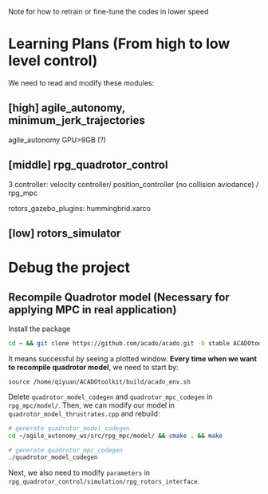 Note for how to retrain or fine-tune the codes in lower speed 

# Learning Plans (From high to low level control)
We need to read and modify these modules:
## [high] agile_autonomy, minimum_jerk_trajectories
agile_autonomy GPU>9GB (?)

## [middle] rpg_quadrotor_control

3 controller: velocity controller/ position_controller (no collision aviodance) / rpg_mpc 

rotors_gazebo_plugins: hummingbrid.xarco

## [low] rotors_simulator


# Debug the project


## Recompile Quadrotor model (Necessary for applying MPC in real application)
Install the package
```sh
cd ~ && git clone https://github.com/acado/acado.git -b stable ACADOtoolkit && cd ~/ACADOtoolkit && mkdir build && cd build && cmake .. && make && cd .. && cd examples/getting_started && ./simple_ocp
```
It means successful by seeing a plotted window. **Every time when we want to recompile quadrotor model**, we need to start by:
```
source /home/qiyuan/ACADOtoolkit/build/acado_env.sh
```
Delete `quadrotor_model_codegen` and `quadrotor_mpc_codegen` in `rpg_mpc/model/`. Then, we can modify our model in `quadrotor_model_thrustrates.cpp` and rebuild:
```sh
# generate quadrotor_model_codegen
cd ~/agile_autonomy_ws/src/rpg_mpc/model/ && cmake . && make

# generate quadrotor_mpc_codegen
./quadrotor_model_codegen
```
Next, we also need to modify `parameters` in `rpg_quadrotor_control/simulation/rpg_rotors_interface`.
